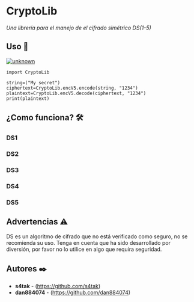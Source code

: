 # CryptoLib

_Una librería para el manejo de el cifrado simétrico DS(1-5)_


## Uso 🔧

<a href="https://ibb.co/Vg1rXqK"><img src="https://i.ibb.co/K2PRCr1/unknown.png" alt="unknown" border="0"></a>

```
import CryptoLib

string=("My secret")
ciphertext=CryptoLib.encV5.encode(string, "1234")
plaintext=CryptoLib.encV5.decode(ciphertext, "1234")
print(plaintext)
```
## ¿Como funciona? 🛠️

### DS1
### DS2
### DS3
### DS4
### DS5

## Advertencias ⚠️

DS es un algoritmo de cifrado que no está verificado como seguro, no se recomienda su uso. Tenga en cuenta que ha sido desarrollado por diversión, por favor no lo utilice en algo que requira seguridad.


## Autores ✒️


* **s4tak** - (https://github.com/s4tak)
* **dan884074** - (https://github.com/dan884074)

